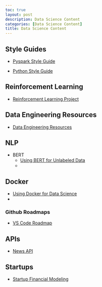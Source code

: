 ```yaml
---
toc: true
layout: post
description: Data Science Content
categories: [Data Science Content]
title: Data Science Content
---
```



## Style Guides

+ [Pyspark Style Guide](https://github.com/palantir/pyspark-style-guide)

+ [Python Style Guide](https://github.com/google/styleguide/blob/gh-pages/pyguide.md)


## Reinforcement Learning

+ [Reinforcement Learning Project](https://towardsdatascience.com/reinforcement-learning-made-simple-part-1-intro-to-basic-concepts-and-terminology-1d2a87aa060)



## Data Engineering Resources



+ [Data Engineering Resources](https://awesomedataengineering.com/)

## NLP

+ BERT
  + [Using BERT for Unlabeled Data](https://towardsdatascience.com/distilling-bert-using-unlabeled-qa-dataset-4670085cc18)
  + 


## Docker 
  + [Using Docker for Data Science](https://towardsdatascience.com/docker-for-data-science-a-step-by-step-guide-1e5f7f3baf8e)
  + 


### Github Roadmaps
  + [VS Code Roadmap](https://github.com/microsoft/vscode/wiki/Roadmap)



## APIs

 + [News API](https://tidalwaves.io/)


## Startups

 + [Startup Financial Modeling](https://www.mathventurepartners.com/blog/2016/9/15/startup-financial-modeling-part-1-what-is-a-financial-model)

